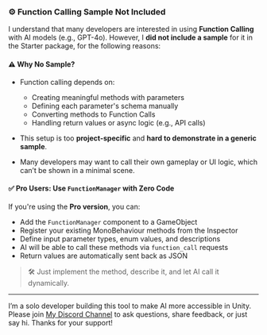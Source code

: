 ### ⚙️ Function Calling Sample Not Included

I understand that many developers are interested in using **Function Calling** with AI models (e.g., GPT-4o).
However, I **did not include a sample** for it in the Starter package, for the following reasons:

#### ⚠ Why No Sample?

* Function calling depends on:
  * Creating meaningful methods with parameters
  * Defining each parameter's schema manually
  * Converting methods to Function Calls
  * Handling return values or async logic (e.g., API calls)

* This setup is too **project-specific** and **hard to demonstrate in a generic sample**.
* Many developers may want to call their own gameplay or UI logic, which can’t be shown in a minimal scene.

#### ✅ Pro Users: Use `FunctionManager` with Zero Code

If you're using the **Pro version**, you can:

* Add the `FunctionManager` component to a GameObject
* Register your existing MonoBehaviour methods from the Inspector
* Define input parameter types, enum values, and descriptions
* AI will be able to call these methods via `function_call` requests
* Return values are automatically sent back as JSON

> 🛠️ Just implement the method, describe it, and let AI call it dynamically.

---

I’m a solo developer building this tool to make AI more accessible in Unity.
Please join [My Discord Channel](https://discord.gg/hgajxPpJYf) to ask questions, share feedback, or just say hi.
Thanks for your support!

